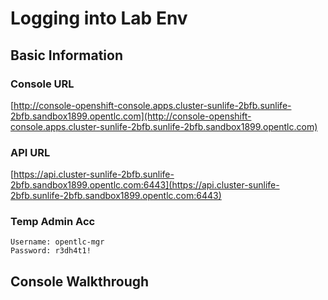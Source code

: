 <!-- Copy and paste the converted output. -->



# Logging into Lab Env


## Basic Information


### Console URL

[http://console-openshift-console.apps.cluster-sunlife-2bfb.sunlife-2bfb.sandbox1899.opentlc.com](http://console-openshift-console.apps.cluster-sunlife-2bfb.sunlife-2bfb.sandbox1899.opentlc.com)


### API URL

[https://api.cluster-sunlife-2bfb.sunlife-2bfb.sandbox1899.opentlc.com:6443](https://api.cluster-sunlife-2bfb.sunlife-2bfb.sandbox1899.opentlc.com:6443)


### Temp Admin Acc


```
Username: opentlc-mgr
Password: r3dh4t1!
```



## Console Walkthrough

